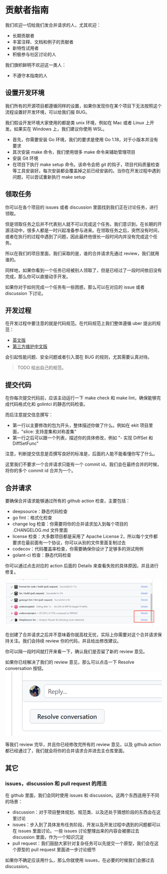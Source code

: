 # 贡献者指南

我们欢迎一切给我们发合并请求的人，尤其欢迎：
- 长期贡献者
- 丰富注释、文档和例子的贡献者
- 新特性试用者
- 积极参与社区讨论的人

我们旗帜鲜明不欢迎这一类人：
- 不遵守本指南的人

## 设置开发环境
我们所有的开源项目都遵循同样的设置，如果你发现你在某个项目下无法按照这个流程设置好开发环境，可以给我们报 BUG。

我们假设开发环境大家使用的都是类 unix 环境，例如在 Mac 或者 Linux 上开发。如果实在 Windows 上，我们建议你使用 WSL。

- 首先，你需要安装 Go 环境，我们的要求是使用 Go 1.18，对于小版本并没有要求
- 其次安装 make 命令，我们使用很多 make 命令来辅助管理项目
- 安装 Git 环境
- 在项目下执行 make setup 命令。该命令会把 git 的钩子，项目代码质量检查等工具安装好。每次安装都会覆盖掉之前已经安装的。当你在开发过程中遇到问题，可以尝试重新执行 make setup

## 领取任务
你可以在各个项目的 issues 或者 discussion 里面找到我们正在讨论任务，进行领取。

但是领取任务之后并不代表别人就不可以完成这个任务。我们意识到，在长期的开源活动中，很多人都是一时兴起准备参与进来。在领取任务之后，突然没有时间，或者在执行的过程中遇到了问题，因此最终他很长一段时间内并没有完成这个任务。

所以在我们的项目里面，我们采取的是，谁的合并请求先通过 review，我们就用谁的。

同样地，如果你看到一个任务已经被别人领取了，但是已经过了一段时间依旧没有完成，那么你可以直接动手开发。

如果你对于如何完成一个任务有一些困惑，那么可以在对应的 issue 或者 discussion 下讨论。

## 开发过程

在开发过程中要注意的就是代码规范。在代码规范上我们整体遵循 uber 提出的规范：
- [英文版](https://github.com/uber-go/guide)
- [第三方维护中文版](https://github.com/xxjwxc/uber_go_guide_cn)

会引起性能问题、安全问题或者引入潜在 BUG 的规则，尤其需要认真对待。

> TODO 给出自己的规范。

## 提交代码

在你每次提交代码前，应该主动运行一下 make check 和 make lint，确保能够完成代码格式化和 golintci 的静态代码检查。

而后注意提交信息撰写：
- 第一行以主要修改的包为开头，整体描述你做了什么。例如在 ekit 项目里面，"slice: 支持差集和对称差集"
- 第一行之后可以跟一个列表，描述你的具体修改，例如 "- 实现 DiffSet 和 DiffSetFunc"

注意，判断提交信息是否撰写良好的标准是，后面的人能不能看懂你写了什么。

这里我们不要求一个合并请求只能有一个 commit id，我们会在最终合并的时候，将你的多个 commit id 合并为一个。

## 合并请求

要确保合并请求能够通过所有的 github action 检查，主要包括：
- deepsource：静态代码检查
- go fmt：格式化检查
- change log 检查：你需要将你的合并请求加入到每个项目的 .CHANGELOG.md 文件里面
- license 检查：大多数项目都是采用了 Apache License 2，所以每个文件都要求在最前面有一个协议，你可以从别的文件里面复制过去
- codecov：代码覆盖率检查，你需要确保你设计了足够多的测试用例
- golant-ci 检查：静态代码检查

你可以通过点击对应的 action 后面的 Details 来查看失败的具体原因，并且进行修复。

![Action 失败原因](./img/action_details.png)

在创建了合并请求之后并不意味着你就高枕无忧，实际上你需要对这个合并请求保持关注。我们会持续 review 你的代码，并且给出修改建议。

你可以隔一段时间就打开来看一下，确认我们是否留了新的 review 意见。

如果你已经解决了我们的 review 意见，那么可以点击一下 Resolve conversation 按钮。
![img.png](./img/resolve_conversation.png)

等我们 review 完毕，并且你已经修改完所有的 review 意见，以及 github action 都已经通过了，我们就会将你的合并请求合并进去主仓库里面。

## 其它

### issues，discussion 和 pull request 的用法

在 github 里面，我们会同时使用 issues 和 discussion。这两个东西适用于不同的场景：
- discussion：对于项目整体规划、规范类、以及还处于猜想阶段的东西会在这里讨论
- issues：步入到了具体发布任务阶段，开发以及开发过程中遇到的问题都可以在 issues 里面讨论。一些 issues 讨论整理出来的内容会被挪过去 discussion 里面，作为一个知识沉淀
- pull request：我们鼓励大家针对复杂任务可以先提交一个原型，我们会在这个原型的 pull request 里面进一步讨论细节

如果你不确定应该用什么，那么你就使用 issues，在必要的时候我们会挪过去 discussion。